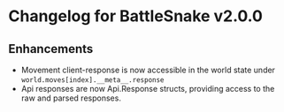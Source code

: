 # Changelog for BattleSnake v2.0.0

## Enhancements
- Movement client-response is now accessible in the world state under `world.moves[index].__meta__.response`
- Api responses are now Api.Response structs, providing access to the raw and parsed responses.
